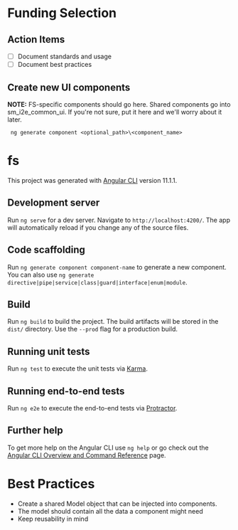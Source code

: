 # Funding Selection

## Action Items
- [ ] Document standards and usage
- [ ] Document best practices

## Create new UI components
**NOTE:** FS-specific components should go here.  Shared components go into sm_i2e_common_ui.  If you're not sure, put it here and we'll
worry about it later.

``` ng generate component <optional_path>\<component_name>```

# fs

This project was generated with [Angular CLI](https://github.com/angular/angular-cli) version 11.1.1.

## Development server

Run `ng serve` for a dev server. Navigate to `http://localhost:4200/`. The app will automatically reload if you change any of the source files.

## Code scaffolding

Run `ng generate component component-name` to generate a new component. You can also use `ng generate directive|pipe|service|class|guard|interface|enum|module`.

## Build

Run `ng build` to build the project. The build artifacts will be stored in the `dist/` directory. Use the `--prod` flag for a production build.

## Running unit tests

Run `ng test` to execute the unit tests via [Karma](https://karma-runner.github.io).

## Running end-to-end tests

Run `ng e2e` to execute the end-to-end tests via [Protractor](http://www.protractortest.org/).

## Further help

To get more help on the Angular CLI use `ng help` or go check out the [Angular CLI Overview and Command Reference](https://angular.io/cli) page.

# Best Practices

- Create a shared Model object that can be injected into components.
- The model should contain all the data a component might need
- Keep reusability in mind
